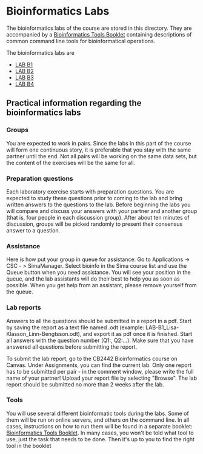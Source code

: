 # Bioinformatics Labs

The bioinformatics labs of the course are stored in this directory. They are accompanied by a [Bioinformatics Tools Booklet](./biotoolsbooklet.md) containing descriptions of common command line tools for bioinformatical operations.

The bioinformatics labs are

* [LAB B1](b1/)
* [LAB B2](b2/)
* [LAB B3](b3/)
* [LAB B4](b4/)

## Practical information regarding the bioinformatics labs

### Groups
You are expected to work in pairs. Since the labs in this part of the course will form one continuous story, it is preferable that you stay with the same partner until the end. Not all pairs will be working on the same data sets, but the content of the exercises will be the same for all.

### Preparation questions
Each laboratory exercise starts with preparation questions. You are expected to study these questions prior to coming to the lab and bring written answers to the questions to the lab. Before beginning the labs you will compare and discuss your answers with your partner and another group (that is, four people in each discussion group). After about ten minutes of discussion, groups will be picked randomly to present their consensus answer to a question.

### Assistance
Here is how put your group in queue for assistance: Go to Applications  -> CSC - > SimaManager. Select bioinfo in the Sima course list and use the Queue button when you need assistance. You will see your position in the queue, and the lab assistants will do their best to help you as soon as possible. When you get help from an assistant, please remove yourself from the queue.

### Lab reports
Answers to all the questions should be submitted in a report in a pdf. Start by saving the report as a text file named <lab-name>_<student1-name>_<student2-name>.odt (example: LAB-B1_Lisa-Klasson_Linn-Bengtsson.odt), and export it as pdf once it is finished. Start all answers with the question number (Q1:, Q2:...). Make sure that you have answered all questions before submitting the report.

To submit the lab report, go to the CB2442 Bioinformatics course on Canvas. Under Assignments, you can find the current lab. Only one report has to be submitted per pair - in the comment window, please write the full name of your partner! Upload your report file by selecting "Browse". The lab report should be submitted no more than 2 weeks after the lab.

### Tools
You will use several different bioinformatic tools during the labs. Some of them will be run on online servers, and others on the command line. In all cases, instructions on how to run them will be found in a separate booklet: [Bioinformatics Tools Booklet](./biotoolsbooklet.md). In many cases, you won't be told what tool to use, just the task that needs to be done. Then it's up to you to find the right tool in the booklet
